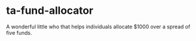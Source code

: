 # ta-fund-allocator
A wonderful little who that helps individuals allocate $1000 over a spread of five funds.
